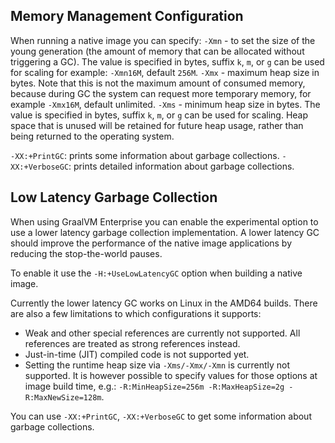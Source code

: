 ## Memory Management Configuration

When running a native image you can specify:
`-Xmn` - to set the size of the young generation (the amount of memory that can be allocated without triggering a GC). The value is specified in bytes, suffix `k`, `m`, or `g` can be used for scaling for example: `-Xmn16M`, default `256M`.
`-Xmx` - maximum heap size in bytes. Note that this is not the maximum amount of consumed memory, because during GC the system can request more temporary memory, for example `-Xmx16M`, default unlimited.
`-Xms` - minimum heap size in bytes. The value is specified in bytes, suffix `k`, `m`, or `g` can be used for scaling. Heap space that is unused will be retained for future heap usage, rather than being returned to the operating system.

`-XX:+PrintGC`: prints some information about garbage collections.
`-XX:+VerboseGC`: prints detailed information about garbage collections.

## Low Latency Garbage Collection

When using GraalVM Enterprise you can enable the experimental option to use a lower latency garbage collection implementation.
A lower latency GC should improve the performance of the native image applications by reducing the stop-the-world pauses.

To enable it use the `-H:+UseLowLatencyGC` option when building a native image.

Currently the lower latency GC works on Linux in the AMD64 builds.
There are also a few limitations to which configurations it supports:
* Weak and other special references are currently not supported. All references are treated as strong references instead.
* Just-in-time (JIT) compiled code is not supported yet.
* Setting the runtime heap size via `-Xms/-Xmx/-Xmn` is currently not supported. It is however possible to specify values for those options at image build time, e.g.: `-R:MinHeapSize=256m -R:MaxHeapSize=2g -R:MaxNewSize=128m`.

You can use `-XX:+PrintGC`, `-XX:+VerboseGC` to get some information about garbage collections.
